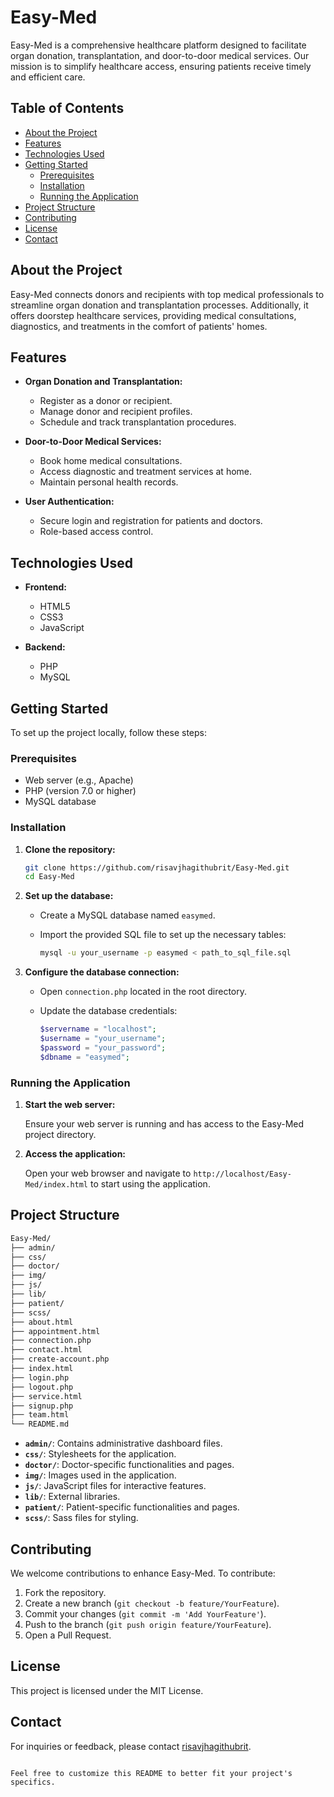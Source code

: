 # Easy-Med

Easy-Med is a comprehensive healthcare platform designed to facilitate organ donation, transplantation, and door-to-door medical services. Our mission is to simplify healthcare access, ensuring patients receive timely and efficient care.

## Table of Contents

- [About the Project](#about-the-project)
- [Features](#features)
- [Technologies Used](#technologies-used)
- [Getting Started](#getting-started)
  - [Prerequisites](#prerequisites)
  - [Installation](#installation)
  - [Running the Application](#running-the-application)
- [Project Structure](#project-structure)
- [Contributing](#contributing)
- [License](#license)
- [Contact](#contact)

## About the Project

Easy-Med connects donors and recipients with top medical professionals to streamline organ donation and transplantation processes. Additionally, it offers doorstep healthcare services, providing medical consultations, diagnostics, and treatments in the comfort of patients' homes.

## Features

- **Organ Donation and Transplantation:** 
  - Register as a donor or recipient.
  - Manage donor and recipient profiles.
  - Schedule and track transplantation procedures.

- **Door-to-Door Medical Services:** 
  - Book home medical consultations.
  - Access diagnostic and treatment services at home.
  - Maintain personal health records.

- **User Authentication:** 
  - Secure login and registration for patients and doctors.
  - Role-based access control.

## Technologies Used

- **Frontend:** 
  - HTML5
  - CSS3
  - JavaScript

- **Backend:** 
  - PHP
  - MySQL

## Getting Started

To set up the project locally, follow these steps:

### Prerequisites

- Web server (e.g., Apache)
- PHP (version 7.0 or higher)
- MySQL database

### Installation

1. **Clone the repository:**

   ```bash
   git clone https://github.com/risavjhagithubrit/Easy-Med.git
   cd Easy-Med
   ```

2. **Set up the database:**

   - Create a MySQL database named `easymed`.
   - Import the provided SQL file to set up the necessary tables:

     ```bash
     mysql -u your_username -p easymed < path_to_sql_file.sql
     ```

3. **Configure the database connection:**

   - Open `connection.php` located in the root directory.
   - Update the database credentials:

     ```php
     $servername = "localhost";
     $username = "your_username";
     $password = "your_password";
     $dbname = "easymed";
     ```

### Running the Application

1. **Start the web server:**

   Ensure your web server is running and has access to the Easy-Med project directory.

2. **Access the application:**

   Open your web browser and navigate to `http://localhost/Easy-Med/index.html` to start using the application.

## Project Structure

```bash
Easy-Med/
├── admin/
├── css/
├── doctor/
├── img/
├── js/
├── lib/
├── patient/
├── scss/
├── about.html
├── appointment.html
├── connection.php
├── contact.html
├── create-account.php
├── index.html
├── login.php
├── logout.php
├── service.html
├── signup.php
├── team.html
└── README.md
```

- **`admin/`**: Contains administrative dashboard files.
- **`css/`**: Stylesheets for the application.
- **`doctor/`**: Doctor-specific functionalities and pages.
- **`img/`**: Images used in the application.
- **`js/`**: JavaScript files for interactive features.
- **`lib/`**: External libraries.
- **`patient/`**: Patient-specific functionalities and pages.
- **`scss/`**: Sass files for styling.

## Contributing

We welcome contributions to enhance Easy-Med. To contribute:

1. Fork the repository.
2. Create a new branch (`git checkout -b feature/YourFeature`).
3. Commit your changes (`git commit -m 'Add YourFeature'`).
4. Push to the branch (`git push origin feature/YourFeature`).
5. Open a Pull Request.

## License

This project is licensed under the MIT License.

## Contact

For inquiries or feedback, please contact [risavjhagithubrit](https://github.com/risavjhagithubrit).

```

Feel free to customize this README to better fit your project's specifics. 
